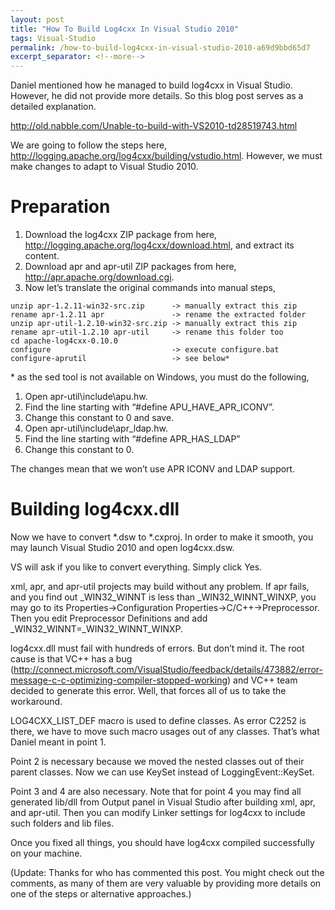 ```yaml
---
layout: post
title: "How To Build Log4cxx In Visual Studio 2010"
tags: Visual-Studio
permalink: /how-to-build-log4cxx-in-visual-studio-2010-a69d9bbd65d7
excerpt_separator: <!--more-->
---
```

Daniel mentioned how he managed to build log4cxx in Visual Studio. However, he did not provide more details. So this blog post serves as a detailed explanation.

http://old.nabble.com/Unable-to-build-with-VS2010-td28519743.html

We are going to follow the steps here, http://logging.apache.org/log4cxx/building/vstudio.html. However, we must make changes to adapt to Visual Studio 2010.
<!--more-->

# Preparation

1. Download the log4cxx ZIP package from here, http://logging.apache.org/log4cxx/download.html, and extract its content.
1. Download apr and apr-util ZIP packages from here, http://apr.apache.org/download.cgi.
1. Now let’s translate the original commands into manual steps,

``` text
unzip apr-1.2.11-win32-src.zip      -> manually extract this zip
rename apr-1.2.11 apr               -> rename the extracted folder
unzip apr-util-1.2.10-win32-src.zip -> manually extract this zip
rename apr-util-1.2.10 apr-util     -> rename this folder too
cd apache-log4cxx-0.10.0
configure                           -> execute configure.bat
configure-aprutil                   -> see below*
```
\* as the sed tool is not available on Windows, you must do the following,

1. Open apr-util\include\apu.hw.
1. Find the line starting with “#define APU_HAVE_APR_ICONV”.
1. Change this constant to 0 and save.
1. Open apr-util\include\apr_ldap.hw.
1. Find the line starting with “#define APR_HAS_LDAP”
1. Change this constant to 0.

The changes mean that we won’t use APR ICONV and LDAP support.

# Building log4cxx.dll

Now we have to convert *.dsw to *.cxproj. In order to make it smooth, you may launch Visual Studio 2010 and open log4cxx.dsw.

VS will ask if you like to convert everything. Simply click Yes.

xml, apr, and apr-util projects may build without any problem. If apr fails, and you find out _WIN32_WINNT is less than _WIN32_WINNT_WINXP, you may go to its Properties->Configuration Properties->C/C++->Preprocessor. Then you edit Preprocessor Definitions and add _WIN32_WINNT=_WIN32_WINNT_WINXP.

log4cxx.dll must fail with hundreds of errors. But don’t mind it. The root cause is that VC++ has a bug (http://connect.microsoft.com/VisualStudio/feedback/details/473882/error-message-c-c-optimizing-compiler-stopped-working) and VC++ team decided to generate this error. Well, that forces all of us to take the workaround.

LOG4CXX_LIST_DEF macro is used to define classes. As error C2252 is there, we have to move such macro usages out of any classes. That’s what Daniel meant in point 1.

Point 2 is necessary because we moved the nested classes out of their parent classes. Now we can use KeySet instead of LoggingEvent::KeySet.

Point 3 and 4 are also necessary. Note that for point 4 you may find all generated lib/dll from Output panel in Visual Studio after building xml, apr, and apr-util. Then you can modify Linker settings for log4cxx to include such folders and lib files.

Once you fixed all things, you should have log4cxx compiled successfully on your machine.

(Update: Thanks for who has commented this post. You might check out the comments, as many of them are very valuable by providing more details on one of the steps or alternative approaches.)
